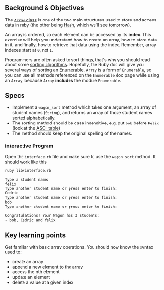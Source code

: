## Background & Objectives

The [`Array` class](http://www.ruby-doc.org/core-2.5.3/Array.html) is one of the two main structures used to store and access data in ruby (the other being [Hash](http://www.ruby-doc.org/core-2.5.3/Hash.html), which we'll see tomorrow).

An array is ordered, so each element can be accessed by its **index**. This exercise will help you
understand how to create an array, how to store data in it, and finally, how to retrieve that data using the index.
Remember, array indexes start at `0`, not `1`.

Programmers are often asked to sort things, that's why you should read about some [sorting algorithms](http://en.wikipedia.org/wiki/Sorting_algorithm). Hopefully, the Ruby doc will give you several ways of sorting an [Enumerable](http://ruby-doc.org/core-2.5.3/Enumerable.html). `Array` is a form of `Enumerable`, so you can use all methods referenced on the `Enumerable` doc page while using an `Array`, because `Array` **includes** the module `Enumerable`.

## Specs

- Implement a `wagon_sort` method which takes one argument, an array of student names (`String`), and returns an array of those student names sorted alphabetically.
- The sorting method should be case insensitive, e.g. put `bob` before `Felix` (look at the [ASCII table](http://www.asciitable.com/))
- The method should keep the original spelling of the names.

### Interactive Program

Open the `interface.rb` file and make sure to use the `wagon_sort` method. It should work like this:

```bash
ruby lib/interface.rb

Type a student name:
felix
Type another student name or press enter to finish:
Cedric
Type another student name or press enter to finish:
bob
Type another student name or press enter to finish:

Congratulations! Your Wagon has 3 students:
- bob, Cedric and felix
```

## Key learning points

Get familiar with basic array operations. You should now know the syntax used to:

- create an array
- append a new element to the array
- access the nth element
- update an element
- delete a value at a given index
